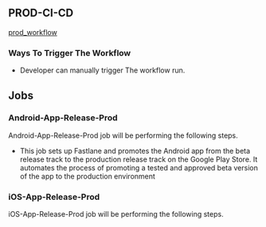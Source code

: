 ## PROD-CI-CD

[prod_workflow](https://github.com/REAN-Foundation/rean-health-guru-app/blob/feature/flow_documentation/res/images/release_docs_images/prod_workflow.png?raw=true)

### Ways To Trigger The Workflow

* Developer can manually trigger The workflow run.

## Jobs

### Android-App-Release-Prod

Android-App-Release-Prod job will be performing the following steps.

* This job sets up Fastlane and promotes the Android app from the beta release track to the production release track on the Google Play Store. It automates the process of promoting a tested and approved beta version of the app to the production environment

### iOS-App-Release-Prod

iOS-App-Release-Prod job will be performing the following steps.
